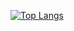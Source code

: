 [![Top Langs](https://github-readme-stats.vercel.app/api/top-langs/?username=brizzigui)](https://github.com/anuraghazra/github-readme-stats)
